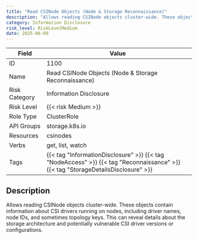 ```yaml
---
title: "Read CSINode Objects (Node & Storage Reconnaissance)"
description: "Allows reading CSINode objects cluster-wide. These objects contain information about CSI drivers running on nodes, including driver names, node IDs, and sometimes topology keys. This can reveal details about the storage architecture and potentially vulnerable CSI driver versions or configurations."
category: Information Disclosure
risk_level: RiskLevelMedium
date: 2025-06-09
---
```


| Field         | Value                                                                                                                            |
| ------------- | -------------------------------------------------------------------------------------------------------------------------------- |
| ID            | 1100                                                                                                                             |
| Name          | Read CSINode Objects (Node & Storage Reconnaissance)                                                                             |
| Risk Category | Information Disclosure                                                                                                           |
| Risk Level    | {{< risk Medium >}}                                                                                                              |
| Role Type     | ClusterRole                                                                                                                      |
| API Groups    | storage.k8s.io                                                                                                                   |
| Resources     | csinodes                                                                                                                         |
| Verbs         | get, list, watch                                                                                                                 |
| Tags          | {{< tag "InformationDisclosure" >}} {{< tag "NodeAccess" >}} {{< tag "Reconnaissance" >}} {{< tag "StorageDetailsDisclosure" >}} |

## Description

Allows reading CSINode objects cluster-wide. These objects contain information about CSI drivers running on nodes, including driver names, node IDs, and sometimes topology keys. This can reveal details about the storage architecture and potentially vulnerable CSI driver versions or configurations.
